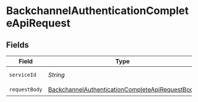 # BackchannelAuthenticationCompleteApiRequest


## Fields

| Field                                                                                                                         | Type                                                                                                                          | Required                                                                                                                      | Description                                                                                                                   |
| ----------------------------------------------------------------------------------------------------------------------------- | ----------------------------------------------------------------------------------------------------------------------------- | ----------------------------------------------------------------------------------------------------------------------------- | ----------------------------------------------------------------------------------------------------------------------------- |
| `serviceId`                                                                                                                   | *String*                                                                                                                      | :heavy_check_mark:                                                                                                            | A service ID.                                                                                                                 |
| `requestBody`                                                                                                                 | [BackchannelAuthenticationCompleteApiRequestBody](../../models/operations/BackchannelAuthenticationCompleteApiRequestBody.md) | :heavy_check_mark:                                                                                                            | N/A                                                                                                                           |